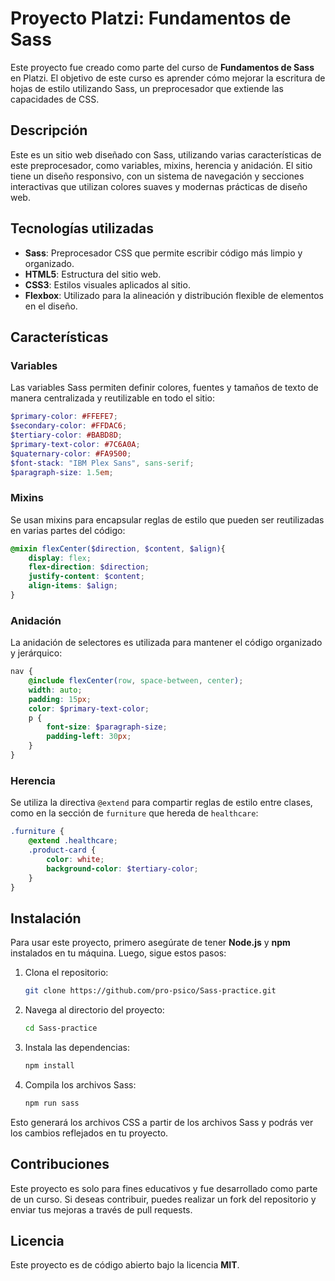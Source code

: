 
# Proyecto Platzi: Fundamentos de Sass

Este proyecto fue creado como parte del curso de **Fundamentos de Sass** en Platzi. El objetivo de este curso es aprender cómo mejorar la escritura de hojas de estilo utilizando Sass, un preprocesador que extiende las capacidades de CSS.

## Descripción

Este es un sitio web diseñado con Sass, utilizando varias características de este preprocesador, como variables, mixins, herencia y anidación. El sitio tiene un diseño responsivo, con un sistema de navegación y secciones interactivas que utilizan colores suaves y modernas prácticas de diseño web.

## Tecnologías utilizadas

- **Sass**: Preprocesador CSS que permite escribir código más limpio y organizado.
- **HTML5**: Estructura del sitio web.
- **CSS3**: Estilos visuales aplicados al sitio.
- **Flexbox**: Utilizado para la alineación y distribución flexible de elementos en el diseño.

## Características

### Variables
Las variables Sass permiten definir colores, fuentes y tamaños de texto de manera centralizada y reutilizable en todo el sitio:
```scss
$primary-color: #FFEFE7;
$secondary-color: #FFDAC6;
$tertiary-color: #BABD8D;
$primary-text-color: #7C6A0A;
$quaternary-color: #FA9500;
$font-stack: "IBM Plex Sans", sans-serif;
$paragraph-size: 1.5em;
```

### Mixins
Se usan mixins para encapsular reglas de estilo que pueden ser reutilizadas en varias partes del código:
```scss
@mixin flexCenter($direction, $content, $align){
    display: flex;
    flex-direction: $direction;
    justify-content: $content;
    align-items: $align;
}
```

### Anidación
La anidación de selectores es utilizada para mantener el código organizado y jerárquico:
```scss
nav {
    @include flexCenter(row, space-between, center);
    width: auto;
    padding: 15px;
    color: $primary-text-color;
    p {
        font-size: $paragraph-size;
        padding-left: 30px;
    }
}
```

### Herencia
Se utiliza la directiva `@extend` para compartir reglas de estilo entre clases, como en la sección de `furniture` que hereda de `healthcare`:
```scss
.furniture {
    @extend .healthcare;
    .product-card {
        color: white;
        background-color: $tertiary-color;
    }
}
```

## Instalación

Para usar este proyecto, primero asegúrate de tener **Node.js** y **npm** instalados en tu máquina. Luego, sigue estos pasos:

1. Clona el repositorio:
   ```bash
   git clone https://github.com/pro-psico/Sass-practice.git
   ```
2. Navega al directorio del proyecto:
   ```bash
   cd Sass-practice
   ```
3. Instala las dependencias:
   ```bash
   npm install
   ```
4. Compila los archivos Sass:
   ```bash
   npm run sass
   ```

Esto generará los archivos CSS a partir de los archivos Sass y podrás ver los cambios reflejados en tu proyecto.

## Contribuciones

Este proyecto es solo para fines educativos y fue desarrollado como parte de un curso. Si deseas contribuir, puedes realizar un fork del repositorio y enviar tus mejoras a través de pull requests.

## Licencia

Este proyecto es de código abierto bajo la licencia **MIT**.
